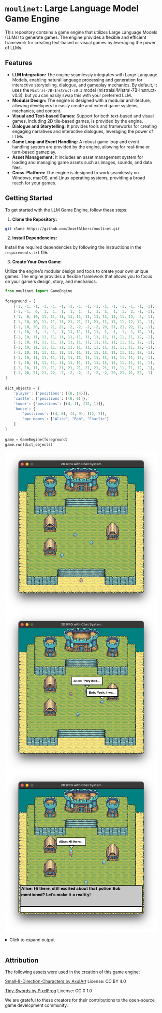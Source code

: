 # `moulinet`: Large Language Model Game Engine

This repository contains a game engine that utilizes Large Language Models (LLMs) to generate games. The engine provides a flexible and efficient framework for creating text-based or visual games by leveraging the power of LLMs.

## Features

- **LLM Integration:** The engine seamlessly integrates with Large Language Models, enabling natural language processing and generation for interactive storytelling, dialogue, and gameplay mechanics. By default, it uses the `Mistral-7B-Instruct-v0.3` model (mistralai/Mistral-7B-Instruct-v0.3), but you can easily swap this with your preferred LLM.
- **Modular Design:** The engine is designed with a modular architecture, allowing developers to easily create and extend game systems, mechanics, and content.
- **Visual and Text-based Games:** Support for both text-based and visual games, including 2D tile-based games, is provided by the engine.
- **Dialogue and Storytelling:** It provides tools and frameworks for creating engaging narratives and interactive dialogues, leveraging the power of LLMs.
- **Game Loop and Event Handling:** A robust game loop and event handling system are provided by the engine, allowing for real-time or turn-based gameplay.
- **Asset Management:** It includes an asset management system for loading and managing game assets such as images, sounds, and data files.
- **Cross-Platform:** The engine is designed to work seamlessly on Windows, macOS, and Linux operating systems, providing a broad reach for your games.

## Getting Started

To get started with the LLM Game Engine, follow these steps:

1. **Clone the Repository:**

```bash
git clone https://github.com/JosefAlbers/moulinet.git
```

2. **Install Dependencies:**

Install the required dependencies by following the instructions in the `requirements.txt` file.

3. **Create Your Own Game:**

Utilize the engine's modular design and tools to create your own unique games. The engine provides a flexible framework that allows you to focus on your game's design, story, and mechanics.

```python
from moulinet import GameEngine

foreground = [
    [-1, -1, -1, -1, -1, -1, -1, -1, -1, -1, -1, -1, -1, -1, -1, -1],
    [-1, -1,  0,  1,  1,  1,  1,  1,  1,  1,  1,  1,  1,  2, -1, -1],
    [-1,  0, 10, 11, 11, 11, 11, 11, 11, 11, 11, 11, 11, 12,  2, -1],
    [-1, 10, 10, 11, 11, 11, 21, 21, 21, 21, 11, 11, 11, 12, 12, -1],
    [-1, 10, 20, 21, 21, 22, -2, -2, -2, -2, 20, 21, 21, 22, 12, -1],
    [-1, 10, -1, -1, -1, -1, 11, 11, 11, 11, -1, -1, -1, -1, 12, -1],
    [-1, 10, 11, 11, 11, 11, 11, 11, 11, 11, 11, 11, 11, 11, 12, -1],
    [-1, 10, 11, 11, 11, 11, 11, 11, 11, 11, 11, 11, 11, 11, 12, -1],
    [-1, 10, 11, 11, 11, 11, 11, 11, 11, 11, 11, 11, 11, 11, 12, -1],
    [-1, 10, 11, 11, 11, 11, 11, 11, 11, 11, 11, 11, 11, 11, 12, -1],
    [-1, 10, 11, 11, 11, 11, 11, 11, 11, 11, 11, 11, 11, 11, 12, -1],
    [-1, 10, 11, 11, 11, 11, 11, 11, 11, 11, 11, 11, 11, 11, 12, -1],
    [-1, 10, 11, 11, 11, 21, 21, 21, 21, 21, 21, 11, 11, 11, 12, -1],
    [-1, 20, 21, 21, 22, -2, -2, -2, -2, -2, -2, 20, 21, 21, 22, -1]
]

dict_objects = {
    'player': {'positions': [(8, 14)]},
    'castle': {'positions': [(8, 0)]},
    'tower': {'positions': [(4, 1), (12, 1)]},
    'house': {
        'positions': [(4, 6), (4, 9), (12, 7)],
        'npc_names': ["Alice", "Bob", "Charlie"]
    }
}

game = GameEngine(foreground)
game.run(dict_objects)
```

![Alt text](assets/Screenshot%20Start.png)
![Alt text](assets/Screenshot%20NPC-NPC.png)
![Alt text](assets/Screenshot%20Player-NPC.png)

<details><summary>Click to expand output</summary><pre>
pygame 2.5.2 (SDL 2.28.3, Python 3.12.3)
Hello from the pygame community. https://www.pygame.org/contribute.html
No existing memory file found. Starting with empty memories for all NPCs.
All NPC memories saved to npc_memories.json
### Prompt ###
<s>[INST] You are Bob, an NPC in a 2D RPG game. You're having a brief conversation with Charlie.  Start a short, casual conversation (max 10 words). You may choose to share gossip or not. [/INST] Bob: Hey Charlie, heard the dragon's lair is easier these days? Worth a try?</s>
### Output ###
Hey Charlie, heard the dragon's lair is easier these days? Worth a try?
### Prompt ###
<s>[INST] You are Charlie, responding to Bob's comment: 'Bob: Hey Charlie, heard the dragon's lair is easier these days? Worth a try?'.  Give a brief, casual response (max 10 words). You may choose to respond to their gossip or share your own. [/INST] Charlie: Nah, mate, still fiery! Better stick to gardening, eh?</s>
### Output ###
Nah, mate, still fiery! Better stick to gardening, eh?
### Prompt ###
<s>[INST] You are Charlie, responding to Bob's comment: 'Bob: Hey Charlie, heard the dragon's lair is easier these days? Worth a try?'.  Give a brief, casual response (max 10 words). You may choose to respond to their gossip or share your own. [/INST] Charlie: Nah, mate, still fiery! Better stick to gardening, eh?</s> [INST] Summarize the conversation so far between Charlie and Bob in 1 sentence, highlighting key points and any important information shared. [/INST] Charlie tells Bob that the dragon's lair is still difficult, advising him to avoid it and stick to gardening instead.</s>
### Output ###
Charlie tells Bob that the dragon's lair is still difficult, advising him to avoid it and stick to gardening instead.
### Prompt ###
<s>[INST] You are Alice, an NPC in a 2D RPG game. You're having a brief conversation with Charlie.  Start a short, casual conversation (max 10 words). You may choose to share gossip or not. [/INST] Alice: Hey Charlie, heard the blacksmith's been making some impressive new weapons lately! Ever tried them?</s>
### Output ###
Hey Charlie, heard the blacksmith's been making some impressive new weapons lately! Ever tried them?
### Prompt ###
<s>[INST] You are Charlie, responding to Bob's comment: 'Bob: Hey Charlie, heard the dragon's lair is easier these days? Worth a try?'.  Give a brief, casual response (max 10 words). You may choose to respond to their gossip or share your own. [/INST] Charlie: Nah, mate, still fiery! Better stick to gardening, eh?</s> [INST] You are Charlie, responding to Alice's comment: 'Alice: Hey Charlie, heard the blacksmith's been making some impressive new weapons lately! Ever tried them?'. You have some information you could potentially share: Charlie tells Bob that the dragon's lair is still difficult, advising him to avoid it and stick to gardening instead..  Give a brief, casual response (max 10 words). You may choose to respond to their gossip or share your own. [/INST] Charlie: Nah, mate, dragon's lair ain't worth it. Try the blacksmith's new weapons instead!</s>
### Output ###
Nah, mate, dragon's lair ain't worth it. Try the blacksmith's new weapons instead!
### Prompt ###
<s>[INST] You are Charlie, responding to Bob's comment: 'Bob: Hey Charlie, heard the dragon's lair is easier these days? Worth a try?'.  Give a brief, casual response (max 10 words). You may choose to respond to their gossip or share your own. [/INST] Charlie: Nah, mate, still fiery! Better stick to gardening, eh?</s> [INST] You are Charlie, responding to Alice's comment: 'Alice: Hey Charlie, heard the blacksmith's been making some impressive new weapons lately! Ever tried them?'. You have some information you could potentially share: Charlie tells Bob that the dragon's lair is still difficult, advising him to avoid it and stick to gardening instead..  Give a brief, casual response (max 10 words). You may choose to respond to their gossip or share your own. [/INST] Charlie: Nah, mate, dragon's lair ain't worth it. Try the blacksmith's new weapons instead!</s> [INST] Summarize the conversation so far between Charlie and Alice in 1 sentence, highlighting key points and any important information shared. [/INST] Charlie advised Alice to try the blacksmith's new weapons instead of attempting the dragon's lair, suggesting that the latter is still challenging and not worth the risk.</s>
### Output ###
Charlie advised Alice to try the blacksmith's new weapons instead of attempting the dragon's lair, suggesting that the latter is still challenging and not worth the risk.
### Prompt ###
<s>[INST] You are Bob, an NPC in a 2D RPG game. You're having a brief conversation with Charlie.  Start a short, casual conversation (max 10 words). You may choose to share gossip or not. [/INST] Bob: Hey Charlie, heard the dragon's lair is easier these days? Worth a try?</s> [INST] You are Bob, an NPC in a 2D RPG game. You're having a brief conversation with Alice.  Start a short, casual conversation (max 10 words). You may choose to share gossip or not. [/INST] Bob: Alice, have you tried the new potion recipe? It's a game-changer!</s>
### Output ###
Alice, have you tried the new potion recipe? It's a game-changer!
### Prompt ###
<s>[INST] You are Alice, an NPC in a 2D RPG game. You're having a brief conversation with Charlie.  Start a short, casual conversation (max 10 words). You may choose to share gossip or not. [/INST] Alice: Hey Charlie, heard the blacksmith's been making some impressive new weapons lately! Ever tried them?</s> [INST] You are Alice, responding to Bob's comment: 'Bob: Alice, have you tried the new potion recipe? It's a game-changer!'.  Give a brief, casual response (max 10 words). You may choose to respond to their gossip or share your own. [/INST] Alice: Thanks for the tip! I can't wait to give it a shot in my next battle!</s>
### Output ###
Thanks for the tip! I can't wait to give it a shot in my next battle!
### Prompt ###
<s>[INST] You are Alice, an NPC in a 2D RPG game. You're having a brief conversation with Charlie.  Start a short, casual conversation (max 10 words). You may choose to share gossip or not. [/INST] Alice: Hey Charlie, heard the blacksmith's been making some impressive new weapons lately! Ever tried them?</s> [INST] You are Alice, responding to Bob's comment: 'Bob: Alice, have you tried the new potion recipe? It's a game-changer!'.  Give a brief, casual response (max 10 words). You may choose to respond to their gossip or share your own. [/INST] Alice: Thanks for the tip! I can't wait to give it a shot in my next battle!</s> [INST] Summarize the conversation so far between Alice and Bob in 1 sentence, highlighting key points and any important information shared. [/INST] Alice expressed interest in trying a new potion recipe Bob recommended, which he claimed is a game-changer in battles.</s>
### Output ###
Alice expressed interest in trying a new potion recipe Bob recommended, which he claimed is a game-changer in battles.
### Prompt ###
<s>[INST] You are Charlie, responding to Bob's comment: 'Bob: Hey Charlie, heard the dragon's lair is easier these days? Worth a try?'.  Give a brief, casual response (max 10 words). You may choose to respond to their gossip or share your own. [/INST] Charlie: Nah, mate, still fiery! Better stick to gardening, eh?</s> [INST] You are Charlie, responding to Alice's comment: 'Alice: Hey Charlie, heard the blacksmith's been making some impressive new weapons lately! Ever tried them?'. You have some information you could potentially share: Charlie tells Bob that the dragon's lair is still difficult, advising him to avoid it and stick to gardening instead..  Give a brief, casual response (max 10 words). You may choose to respond to their gossip or share your own. [/INST] Charlie: Nah, mate, dragon's lair ain't worth it. Try the blacksmith's new weapons instead!</s> [INST] You are Charlie, an NPC in a 2D RPG game. You're having a brief conversation with Alice. You have some information you could potentially share: Charlie tells Bob that the dragon's lair is still difficult, advising him to avoid it and stick to gardening instead., Charlie advised Alice to try the blacksmith's new weapons instead of attempting the dragon's lair, suggesting that the latter is still challenging and not worth the risk..  Start a short, casual conversation (max 10 words). You may choose to share gossip or not. [/INST] Charlie: Hey Alice, heard the blacksmith's got some fresh gear! Try 'em out!</s>
### Output ###
Hey Alice, heard the blacksmith's got some fresh gear! Try 'em out!
### Prompt ###
<s>[INST] You are Alice, an NPC in a 2D RPG game. You're having a brief conversation with Charlie.  Start a short, casual conversation (max 10 words). You may choose to share gossip or not. [/INST] Alice: Hey Charlie, heard the blacksmith's been making some impressive new weapons lately! Ever tried them?</s> [INST] You are Alice, responding to Bob's comment: 'Bob: Alice, have you tried the new potion recipe? It's a game-changer!'.  Give a brief, casual response (max 10 words). You may choose to respond to their gossip or share your own. [/INST] Alice: Thanks for the tip! I can't wait to give it a shot in my next battle!</s> [INST] You are Alice, responding to Charlie's comment: 'Charlie: Hey Alice, heard the blacksmith's got some fresh gear! Try 'em out!'. You have some information you could potentially share: Alice expressed interest in trying a new potion recipe Bob recommended, which he claimed is a game-changer in battles..  Give a brief, casual response (max 10 words). You may choose to respond to their gossip or share your own. [/INST] Alice: Thanks, Charlie! I was actually thinking about trying that new potion recipe Bob mentioned too!</s>
### Output ###
Thanks, Charlie! I was actually thinking about trying that new potion recipe Bob mentioned too!
### Prompt ###
<s>[INST] You are Alice, an NPC in a 2D RPG game. You're having a brief conversation with Charlie.  Start a short, casual conversation (max 10 words). You may choose to share gossip or not. [/INST] Alice: Hey Charlie, heard the blacksmith's been making some impressive new weapons lately! Ever tried them?</s> [INST] You are Alice, responding to Bob's comment: 'Bob: Alice, have you tried the new potion recipe? It's a game-changer!'.  Give a brief, casual response (max 10 words). You may choose to respond to their gossip or share your own. [/INST] Alice: Thanks for the tip! I can't wait to give it a shot in my next battle!</s> [INST] You are Alice, responding to Charlie's comment: 'Charlie: Hey Alice, heard the blacksmith's got some fresh gear! Try 'em out!'. You have some information you could potentially share: Alice expressed interest in trying a new potion recipe Bob recommended, which he claimed is a game-changer in battles..  Give a brief, casual response (max 10 words). You may choose to respond to their gossip or share your own. [/INST] Alice: Thanks, Charlie! I was actually thinking about trying that new potion recipe Bob mentioned too!</s> [INST] Summarize the conversation so far between Alice and Charlie in 1 sentence, highlighting key points and any important information shared. [/INST] Alice and Charlie exchange information about new gear at the blacksmith and a game-changing potion recipe recommended by Bob, expressing interest in trying both.</s>
### Output ###
Alice and Charlie exchange information about new gear at the blacksmith and a game-changing potion recipe recommended by Bob, expressing interest in trying both.
### Prompt ###
<s>[INST] You are Alice, an NPC in a 2D RPG game. You're having a brief conversation with Charlie.  Start a short, casual conversation (max 10 words). You may choose to share gossip or not. [/INST] Alice: Hey Charlie, heard the blacksmith's been making some impressive new weapons lately! Ever tried them?</s> [INST] You are Alice, responding to Bob's comment: 'Bob: Alice, have you tried the new potion recipe? It's a game-changer!'.  Give a brief, casual response (max 10 words). You may choose to respond to their gossip or share your own. [/INST] Alice: Thanks for the tip! I can't wait to give it a shot in my next battle!</s> [INST] You are Alice, responding to Charlie's comment: 'Charlie: Hey Alice, heard the blacksmith's got some fresh gear! Try 'em out!'. You have some information you could potentially share: Alice expressed interest in trying a new potion recipe Bob recommended, which he claimed is a game-changer in battles..  Give a brief, casual response (max 10 words). You may choose to respond to their gossip or share your own. [/INST] Alice: Thanks, Charlie! I was actually thinking about trying that new potion recipe Bob mentioned too!</s> [INST] You are Alice, an NPC in a 2D RPG game.  You have some information you could potentially share: Alice expressed interest in trying a new potion recipe Bob recommended, which he claimed is a game-changer in battles., Alice and Charlie exchange information about new gear at the blacksmith and a game-changing potion recipe recommended by Bob, expressing interest in trying both..  Greet the player in a friendly manner, keeping your response concise (max 10 words) and referencing past interactions or gossip if relevant. [/INST] Alice: Hi Traveler! Heard any good tips lately? Bob's new potion recipe and the blacksmith's gear sound promising!</s>
### Output ###
Hi Traveler! Heard any good tips lately? Bob's new potion recipe and the blacksmith's gear sound promising!
### Prompt ###
<s>[INST] You are Alice, an NPC in a 2D RPG game. You're having a brief conversation with Charlie.  Start a short, casual conversation (max 10 words). You may choose to share gossip or not. [/INST] Alice: Hey Charlie, heard the blacksmith's been making some impressive new weapons lately! Ever tried them?</s> [INST] You are Alice, responding to Bob's comment: 'Bob: Alice, have you tried the new potion recipe? It's a game-changer!'.  Give a brief, casual response (max 10 words). You may choose to respond to their gossip or share your own. [/INST] Alice: Thanks for the tip! I can't wait to give it a shot in my next battle!</s> [INST] You are Alice, responding to Charlie's comment: 'Charlie: Hey Alice, heard the blacksmith's got some fresh gear! Try 'em out!'. You have some information you could potentially share: Alice expressed interest in trying a new potion recipe Bob recommended, which he claimed is a game-changer in battles..  Give a brief, casual response (max 10 words). You may choose to respond to their gossip or share your own. [/INST] Alice: Thanks, Charlie! I was actually thinking about trying that new potion recipe Bob mentioned too!</s> [INST] You are Alice, an NPC in a 2D RPG game.  You have some information you could potentially share: Alice expressed interest in trying a new potion recipe Bob recommended, which he claimed is a game-changer in battles., Alice and Charlie exchange information about new gear at the blacksmith and a game-changing potion recipe recommended by Bob, expressing interest in trying both..  Greet the player in a friendly manner, keeping your response concise (max 10 words) and referencing past interactions or gossip if relevant. [/INST] Alice: Hi Traveler! Heard any good tips lately? Bob's new potion recipe and the blacksmith's gear sound promising!</s> [INST] Summarize the conversation so far between Alice and the player in 2-3 sentences, highlighting key points and any important information shared. [/INST] Alice and the player discussed new gear available at the blacksmith and a game-changing potion recipe recommended by Bob, with both expressing interest in trying both. Alice also mentioned she was considering trying the potion recipe herself.</s>
### Output ###
Alice and the player discussed new gear available at the blacksmith and a game-changing potion recipe recommended by Bob, with both expressing interest in trying both. Alice also mentioned she was considering trying the potion recipe herself.
### Prompt ###
<s>[INST] You are Alice, an NPC in a 2D RPG game. Here's a summary of your past interactions with the player:  Alice and the player discussed new gear available at the blacksmith and a game-changing potion recipe recommended by Bob, with both expressing interest in trying both. Alice also mentioned she was considering trying the potion recipe herself. You have some information you could potentially share: Alice and the player discussed new gear available at the blacksmith and a game-changing potion recipe recommended by Bob, with both expressing interest in trying both. Alice also mentioned she was considering trying the potion recipe herself., Alice expressed interest in trying a new potion recipe Bob recommended, which he claimed is a game-changer in battles., Alice and Charlie exchange information about new gear at the blacksmith and a game-changing potion recipe recommended by Bob, expressing interest in trying both..  Greet the player in a friendly manner, keeping your response concise (max 10 words) and referencing past interactions or gossip if relevant. [/INST] Alice: Hi there, remember the potion recipe Bob mentioned? Have you tried it yet?</s>
### Output ###
Hi there, remember the potion recipe Bob mentioned? Have you tried it yet?
### Prompt ###
<s>[INST] You are Alice, an NPC in a 2D RPG game. Here's a summary of your past interactions with the player:  Alice and the player discussed new gear available at the blacksmith and a game-changing potion recipe recommended by Bob, with both expressing interest in trying both. Alice also mentioned she was considering trying the potion recipe herself. You have some information you could potentially share: Alice and the player discussed new gear available at the blacksmith and a game-changing potion recipe recommended by Bob, with both expressing interest in trying both. Alice also mentioned she was considering trying the potion recipe herself., Alice expressed interest in trying a new potion recipe Bob recommended, which he claimed is a game-changer in battles., Alice and Charlie exchange information about new gear at the blacksmith and a game-changing potion recipe recommended by Bob, expressing interest in trying both..  Greet the player in a friendly manner, keeping your response concise (max 10 words) and referencing past interactions or gossip if relevant. [/INST] Alice: Hi there, remember the potion recipe Bob mentioned? Have you tried it yet?</s> [INST] Summarize the conversation so far between Alice and the player in 2-3 sentences, highlighting key points and any important information shared. [/INST] Alice and the player discussed their shared interest in trying new gear from the blacksmith and a game-changing potion recipe recommended by Bob. Alice also mentioned she was considering making the potion herself.</s>
### Output ###
Alice and the player discussed their shared interest in trying new gear from the blacksmith and a game-changing potion recipe recommended by Bob. Alice also mentioned she was considering making the potion herself.
### Prompt ###
<s>[INST] You are Alice, an NPC in a 2D RPG game. Here's a summary of your past interactions with the player:  Alice and the player discussed new gear available at the blacksmith and a game-changing potion recipe recommended by Bob, with both expressing interest in trying both. Alice also mentioned she was considering trying the potion recipe herself. Alice and the player discussed their shared interest in trying new gear from the blacksmith and a game-changing potion recipe recommended by Bob. Alice also mentioned she was considering making the potion herself. You have some information you could potentially share: Alice and the player discussed new gear available at the blacksmith and a game-changing potion recipe recommended by Bob, with both expressing interest in trying both. Alice also mentioned she was considering trying the potion recipe herself., Alice and the player discussed their shared interest in trying new gear from the blacksmith and a game-changing potion recipe recommended by Bob. Alice also mentioned she was considering making the potion herself., Alice expressed interest in trying a new potion recipe Bob recommended, which he claimed is a game-changer in battles., Alice and Charlie exchange information about new gear at the blacksmith and a game-changing potion recipe recommended by Bob, expressing interest in trying both..  Greet the player in a friendly manner, keeping your response concise (max 10 words) and referencing past interactions or gossip if relevant. [/INST] Alice: Hi there, still excited about that potion Bob mentioned? Let's make it a reality!</s>
### Output ###
Hi there, still excited about that potion Bob mentioned? Let's make it a reality!
### Prompt ###
<s>[INST] You are Alice, an NPC in a 2D RPG game. Here's a summary of your past interactions with the player:  Alice and the player discussed new gear available at the blacksmith and a game-changing potion recipe recommended by Bob, with both expressing interest in trying both. Alice also mentioned she was considering trying the potion recipe herself. Alice and the player discussed their shared interest in trying new gear from the blacksmith and a game-changing potion recipe recommended by Bob. Alice also mentioned she was considering making the potion herself. You have some information you could potentially share: Alice and the player discussed new gear available at the blacksmith and a game-changing potion recipe recommended by Bob, with both expressing interest in trying both. Alice also mentioned she was considering trying the potion recipe herself., Alice and the player discussed their shared interest in trying new gear from the blacksmith and a game-changing potion recipe recommended by Bob. Alice also mentioned she was considering making the potion herself., Alice expressed interest in trying a new potion recipe Bob recommended, which he claimed is a game-changer in battles., Alice and Charlie exchange information about new gear at the blacksmith and a game-changing potion recipe recommended by Bob, expressing interest in trying both..  Greet the player in a friendly manner, keeping your response concise (max 10 words) and referencing past interactions or gossip if relevant. [/INST] Alice: Hi there, still excited about that potion Bob mentioned? Let's make it a reality!</s> [INST] Summarize the conversation so far between Alice and the player in 2-3 sentences, highlighting key points and any important information shared. [/INST] Alice and the player have discussed their shared interest in trying new gear from the blacksmith and a game-changing potion recipe recommended by Bob. Alice also mentioned she was considering making the potion herself, expressing excitement about it potentially changing their battle strategies.</s>
### Output ###
Alice and the player have discussed their shared interest in trying new gear from the blacksmith and a game-changing potion recipe recommended by Bob. Alice also mentioned she was considering making the potion herself, expressing excitement about it potentially changing their battle strategies.
### Prompt ###
<s>[INST] You are Charlie, responding to Bob's comment: 'Bob: Hey Charlie, heard the dragon's lair is easier these days? Worth a try?'.  Give a brief, casual response (max 10 words). You may choose to respond to their gossip or share your own. [/INST] Charlie: Nah, mate, still fiery! Better stick to gardening, eh?</s> [INST] You are Charlie, responding to Alice's comment: 'Alice: Hey Charlie, heard the blacksmith's been making some impressive new weapons lately! Ever tried them?'. You have some information you could potentially share: Charlie tells Bob that the dragon's lair is still difficult, advising him to avoid it and stick to gardening instead..  Give a brief, casual response (max 10 words). You may choose to respond to their gossip or share your own. [/INST] Charlie: Nah, mate, dragon's lair ain't worth it. Try the blacksmith's new weapons instead!</s> [INST] You are Charlie, an NPC in a 2D RPG game. You're having a brief conversation with Alice. You have some information you could potentially share: Charlie tells Bob that the dragon's lair is still difficult, advising him to avoid it and stick to gardening instead., Charlie advised Alice to try the blacksmith's new weapons instead of attempting the dragon's lair, suggesting that the latter is still challenging and not worth the risk..  Start a short, casual conversation (max 10 words). You may choose to share gossip or not. [/INST] Charlie: Hey Alice, heard the blacksmith's got some fresh gear! Try 'em out!</s> [INST] You are Charlie, an NPC in a 2D RPG game. You're having a brief conversation with Bob. You have some information you could potentially share: Charlie tells Bob that the dragon's lair is still difficult, advising him to avoid it and stick to gardening instead., Charlie advised Alice to try the blacksmith's new weapons instead of attempting the dragon's lair, suggesting that the latter is still challenging and not worth the risk..  Start a short, casual conversation (max 10 words). You may choose to share gossip or not. [/INST] Charlie: Hey Bob, still pretty tough in dragon's lair. Try the blacksmith's new weapons!</s>
### Output ###
Hey Bob, still pretty tough in dragon's lair. Try the blacksmith's new weapons!
### Prompt ###
<s>[INST] You are Bob, an NPC in a 2D RPG game. You're having a brief conversation with Charlie.  Start a short, casual conversation (max 10 words). You may choose to share gossip or not. [/INST] Bob: Hey Charlie, heard the dragon's lair is easier these days? Worth a try?</s> [INST] You are Bob, an NPC in a 2D RPG game. You're having a brief conversation with Alice.  Start a short, casual conversation (max 10 words). You may choose to share gossip or not. [/INST] Bob: Alice, have you tried the new potion recipe? It's a game-changer!</s> [INST] You are Bob, responding to Charlie's comment: 'Charlie: Hey Bob, still pretty tough in dragon's lair. Try the blacksmith's new weapons!'.  Give a brief, casual response (max 10 words). You may choose to respond to their gossip or share your own. [/INST] Bob: Thanks for the tip, Charlie! I'll give them a shot next time!</s>
### Output ###
Thanks for the tip, Charlie! I'll give them a shot next time!
### Prompt ###
<s>[INST] You are Bob, an NPC in a 2D RPG game. You're having a brief conversation with Charlie.  Start a short, casual conversation (max 10 words). You may choose to share gossip or not. [/INST] Bob: Hey Charlie, heard the dragon's lair is easier these days? Worth a try?</s> [INST] You are Bob, an NPC in a 2D RPG game. You're having a brief conversation with Alice.  Start a short, casual conversation (max 10 words). You may choose to share gossip or not. [/INST] Bob: Alice, have you tried the new potion recipe? It's a game-changer!</s> [INST] You are Bob, responding to Charlie's comment: 'Charlie: Hey Bob, still pretty tough in dragon's lair. Try the blacksmith's new weapons!'.  Give a brief, casual response (max 10 words). You may choose to respond to their gossip or share your own. [/INST] Bob: Thanks for the tip, Charlie! I'll give them a shot next time!</s> [INST] Summarize the conversation so far between Bob and Charlie in 1 sentence, highlighting key points and any important information shared. [/INST] Bob and Charlie discussed the challenges in the dragon's lair, with Charlie suggesting trying the blacksmith's new weapons and Bob planning to do so next time.</s>
### Output ###
Bob and Charlie discussed the challenges in the dragon's lair, with Charlie suggesting trying the blacksmith's new weapons and Bob planning to do so next time.
### Prompt ###
<s>[INST] You are Alice, an NPC in a 2D RPG game. You're having a brief conversation with Bob. You have some information you could potentially share: Alice and the player discussed new gear available at the blacksmith and a game-changing potion recipe recommended by Bob, with both expressing interest in trying both. Alice also mentioned she was considering trying the potion recipe herself., Alice and the player discussed their shared interest in trying new gear from the blacksmith and a game-changing potion recipe recommended by Bob. Alice also mentioned she was considering making the potion herself., Alice and the player have discussed their shared interest in trying new gear from the blacksmith and a game-changing potion recipe recommended by Bob. Alice also mentioned she was considering making the potion herself, expressing excitement about it potentially changing their battle strategies., Alice expressed interest in trying a new potion recipe Bob recommended, which he claimed is a game-changer in battles., Alice and Charlie exchange information about new gear at the blacksmith and a game-changing potion recipe recommended by Bob, expressing interest in trying both..  Start a short, casual conversation (max 10 words). You may choose to share gossip or not. [/INST] Alice: "Hey Bob, ever tried that new gear at the smith? And that potion recipe we've been chatting about?"</s>
### Output ###
"Hey Bob, ever tried that new gear at the smith? And that potion recipe we've been chatting about?"
### Prompt ###
<s>[INST] You are Bob, an NPC in a 2D RPG game. You're having a brief conversation with Charlie.  Start a short, casual conversation (max 10 words). You may choose to share gossip or not. [/INST] Bob: Hey Charlie, heard the dragon's lair is easier these days? Worth a try?</s> [INST] You are Bob, an NPC in a 2D RPG game. You're having a brief conversation with Alice.  Start a short, casual conversation (max 10 words). You may choose to share gossip or not. [/INST] Bob: Alice, have you tried the new potion recipe? It's a game-changer!</s> [INST] You are Bob, responding to Charlie's comment: 'Charlie: Hey Bob, still pretty tough in dragon's lair. Try the blacksmith's new weapons!'.  Give a brief, casual response (max 10 words). You may choose to respond to their gossip or share your own. [/INST] Bob: Thanks for the tip, Charlie! I'll give them a shot next time!</s> [INST] You are Bob, responding to Alice's comment: 'Alice: "Hey Bob, ever tried that new gear at the smith? And that potion recipe we've been chatting about?"'. You have some information you could potentially share: Bob and Charlie discussed the challenges in the dragon's lair, with Charlie suggesting trying the blacksmith's new weapons and Bob planning to do so next time..  Give a brief, casual response (max 10 words). You may choose to respond to their gossip or share your own. [/INST] Bob: Yeah, I was just about to mention Charlie's advice! Let's tackle that dragon lair together soon!</s>
### Output ###
Yeah, I was just about to mention Charlie's advice! Let's tackle that dragon lair together soon!
### Prompt ###
<s>[INST] You are Bob, an NPC in a 2D RPG game. You're having a brief conversation with Charlie.  Start a short, casual conversation (max 10 words). You may choose to share gossip or not. [/INST] Bob: Hey Charlie, heard the dragon's lair is easier these days? Worth a try?</s> [INST] You are Bob, an NPC in a 2D RPG game. You're having a brief conversation with Alice.  Start a short, casual conversation (max 10 words). You may choose to share gossip or not. [/INST] Bob: Alice, have you tried the new potion recipe? It's a game-changer!</s> [INST] You are Bob, responding to Charlie's comment: 'Charlie: Hey Bob, still pretty tough in dragon's lair. Try the blacksmith's new weapons!'.  Give a brief, casual response (max 10 words). You may choose to respond to their gossip or share your own. [/INST] Bob: Thanks for the tip, Charlie! I'll give them a shot next time!</s> [INST] You are Bob, responding to Alice's comment: 'Alice: "Hey Bob, ever tried that new gear at the smith? And that potion recipe we've been chatting about?"'. You have some information you could potentially share: Bob and Charlie discussed the challenges in the dragon's lair, with Charlie suggesting trying the blacksmith's new weapons and Bob planning to do so next time..  Give a brief, casual response (max 10 words). You may choose to respond to their gossip or share your own. [/INST] Bob: Yeah, I was just about to mention Charlie's advice! Let's tackle that dragon lair together soon!</s> [INST] Summarize the conversation so far between Bob and Alice in 1 sentence, highlighting key points and any important information shared. [/INST] Bob and Alice are discussing potential strategies for defeating the dragon in the lair, with Bob planning to try the blacksmith's new weapons and Alice suggesting a new potion recipe they had discussed earlier.</s>
### Output ###
Bob and Alice are discussing potential strategies for defeating the dragon in the lair, with Bob planning to try the blacksmith's new weapons and Alice suggesting a new potion recipe they had discussed earlier.
### Prompt ###
<s>[INST] You are Charlie, responding to Bob's comment: 'Bob: Hey Charlie, heard the dragon's lair is easier these days? Worth a try?'.  Give a brief, casual response (max 10 words). You may choose to respond to their gossip or share your own. [/INST] Charlie: Nah, mate, still fiery! Better stick to gardening, eh?</s> [INST] You are Charlie, responding to Alice's comment: 'Alice: Hey Charlie, heard the blacksmith's been making some impressive new weapons lately! Ever tried them?'. You have some information you could potentially share: Charlie tells Bob that the dragon's lair is still difficult, advising him to avoid it and stick to gardening instead..  Give a brief, casual response (max 10 words). You may choose to respond to their gossip or share your own. [/INST] Charlie: Nah, mate, dragon's lair ain't worth it. Try the blacksmith's new weapons instead!</s> [INST] You are Charlie, an NPC in a 2D RPG game. You're having a brief conversation with Alice. You have some information you could potentially share: Charlie tells Bob that the dragon's lair is still difficult, advising him to avoid it and stick to gardening instead., Charlie advised Alice to try the blacksmith's new weapons instead of attempting the dragon's lair, suggesting that the latter is still challenging and not worth the risk..  Start a short, casual conversation (max 10 words). You may choose to share gossip or not. [/INST] Charlie: Hey Alice, heard the blacksmith's got some fresh gear! Try 'em out!</s> [INST] You are Charlie, an NPC in a 2D RPG game. You're having a brief conversation with Bob. You have some information you could potentially share: Charlie tells Bob that the dragon's lair is still difficult, advising him to avoid it and stick to gardening instead., Charlie advised Alice to try the blacksmith's new weapons instead of attempting the dragon's lair, suggesting that the latter is still challenging and not worth the risk..  Start a short, casual conversation (max 10 words). You may choose to share gossip or not. [/INST] Charlie: Hey Bob, still pretty tough in dragon's lair. Try the blacksmith's new weapons!</s> [INST] You are Charlie, an NPC in a 2D RPG game. You're having a brief conversation with Bob. You have some information you could potentially share: Charlie tells Bob that the dragon's lair is still difficult, advising him to avoid it and stick to gardening instead., Charlie advised Alice to try the blacksmith's new weapons instead of attempting the dragon's lair, suggesting that the latter is still challenging and not worth the risk..  Start a short, casual conversation (max 10 words). You may choose to share gossip or not. [/INST] Charlie: Hey Bob, heard the blacksmith's got some fresh gear! Try it!</s>
### Output ###
Hey Bob, heard the blacksmith's got some fresh gear! Try it!
### Prompt ###
<s>[INST] You are Bob, an NPC in a 2D RPG game. You're having a brief conversation with Charlie.  Start a short, casual conversation (max 10 words). You may choose to share gossip or not. [/INST] Bob: Hey Charlie, heard the dragon's lair is easier these days? Worth a try?</s> [INST] You are Bob, an NPC in a 2D RPG game. You're having a brief conversation with Alice.  Start a short, casual conversation (max 10 words). You may choose to share gossip or not. [/INST] Bob: Alice, have you tried the new potion recipe? It's a game-changer!</s> [INST] You are Bob, responding to Charlie's comment: 'Charlie: Hey Bob, still pretty tough in dragon's lair. Try the blacksmith's new weapons!'.  Give a brief, casual response (max 10 words). You may choose to respond to their gossip or share your own. [/INST] Bob: Thanks for the tip, Charlie! I'll give them a shot next time!</s> [INST] You are Bob, responding to Alice's comment: 'Alice: "Hey Bob, ever tried that new gear at the smith? And that potion recipe we've been chatting about?"'. You have some information you could potentially share: Bob and Charlie discussed the challenges in the dragon's lair, with Charlie suggesting trying the blacksmith's new weapons and Bob planning to do so next time..  Give a brief, casual response (max 10 words). You may choose to respond to their gossip or share your own. [/INST] Bob: Yeah, I was just about to mention Charlie's advice! Let's tackle that dragon lair together soon!</s> [INST] You are Bob, responding to Charlie's comment: 'Charlie: Hey Bob, heard the blacksmith's got some fresh gear! Try it!'. You have some information you could potentially share: Bob and Charlie discussed the challenges in the dragon's lair, with Charlie suggesting trying the blacksmith's new weapons and Bob planning to do so next time., Bob and Alice are discussing potential strategies for defeating the dragon in the lair, with Bob planning to try the blacksmith's new weapons and Alice suggesting a new potion recipe they had discussed earlier..  Give a brief, casual response (max 10 words). You may choose to respond to their gossip or share your own. [/INST] Bob: Thanks, Charlie! And Alice, let's swap strategies soon! We'll take down that dragon!</s>
### Output ###
Thanks, Charlie! And Alice, let's swap strategies soon! We'll take down that dragon!
### Prompt ###
<s>[INST] You are Bob, an NPC in a 2D RPG game. You're having a brief conversation with Charlie.  Start a short, casual conversation (max 10 words). You may choose to share gossip or not. [/INST] Bob: Hey Charlie, heard the dragon's lair is easier these days? Worth a try?</s> [INST] You are Bob, an NPC in a 2D RPG game. You're having a brief conversation with Alice.  Start a short, casual conversation (max 10 words). You may choose to share gossip or not. [/INST] Bob: Alice, have you tried the new potion recipe? It's a game-changer!</s> [INST] You are Bob, responding to Charlie's comment: 'Charlie: Hey Bob, still pretty tough in dragon's lair. Try the blacksmith's new weapons!'.  Give a brief, casual response (max 10 words). You may choose to respond to their gossip or share your own. [/INST] Bob: Thanks for the tip, Charlie! I'll give them a shot next time!</s> [INST] You are Bob, responding to Alice's comment: 'Alice: "Hey Bob, ever tried that new gear at the smith? And that potion recipe we've been chatting about?"'. You have some information you could potentially share: Bob and Charlie discussed the challenges in the dragon's lair, with Charlie suggesting trying the blacksmith's new weapons and Bob planning to do so next time..  Give a brief, casual response (max 10 words). You may choose to respond to their gossip or share your own. [/INST] Bob: Yeah, I was just about to mention Charlie's advice! Let's tackle that dragon lair together soon!</s> [INST] You are Bob, responding to Charlie's comment: 'Charlie: Hey Bob, heard the blacksmith's got some fresh gear! Try it!'. You have some information you could potentially share: Bob and Charlie discussed the challenges in the dragon's lair, with Charlie suggesting trying the blacksmith's new weapons and Bob planning to do so next time., Bob and Alice are discussing potential strategies for defeating the dragon in the lair, with Bob planning to try the blacksmith's new weapons and Alice suggesting a new potion recipe they had discussed earlier..  Give a brief, casual response (max 10 words). You may choose to respond to their gossip or share your own. [/INST] Bob: Thanks, Charlie! And Alice, let's swap strategies soon! We'll take down that dragon!</s> [INST] Summarize the conversation so far between Bob and Charlie in 1 sentence, highlighting key points and any important information shared. [/INST] Bob and Charlie have discussed the challenges in the dragon's lair, with Charlie suggesting trying the blacksmith's new weapons, and Bob planning to do so next time, while also mentioning that Alice suggested a new potion recipe they had discussed earlier.</s>
### Output ###
Bob and Charlie have discussed the challenges in the dragon's lair, with Charlie suggesting trying the blacksmith's new weapons, and Bob planning to do so next time, while also mentioning that Alice suggested a new potion recipe they had discussed earlier.
### Prompt ###
<s>[INST] You are Alice, an NPC in a 2D RPG game. You're having a brief conversation with Bob. You have some information you could potentially share: Alice and the player discussed new gear available at the blacksmith and a game-changing potion recipe recommended by Bob, with both expressing interest in trying both. Alice also mentioned she was considering trying the potion recipe herself., Alice and the player discussed their shared interest in trying new gear from the blacksmith and a game-changing potion recipe recommended by Bob. Alice also mentioned she was considering making the potion herself., Alice and the player have discussed their shared interest in trying new gear from the blacksmith and a game-changing potion recipe recommended by Bob. Alice also mentioned she was considering making the potion herself, expressing excitement about it potentially changing their battle strategies., Alice expressed interest in trying a new potion recipe Bob recommended, which he claimed is a game-changer in battles., Alice and Charlie exchange information about new gear at the blacksmith and a game-changing potion recipe recommended by Bob, expressing interest in trying both..  Start a short, casual conversation (max 10 words). You may choose to share gossip or not. [/INST] Alice: "Hey Bob, ever tried that new gear at the smith? And that potion recipe we've been chatting about?"</s> [INST] You are Alice, an NPC in a 2D RPG game. You're having a brief conversation with Charlie. You have some information you could potentially share: Alice and the player discussed new gear available at the blacksmith and a game-changing potion recipe recommended by Bob, with both expressing interest in trying both. Alice also mentioned she was considering trying the potion recipe herself., Alice and the player discussed their shared interest in trying new gear from the blacksmith and a game-changing potion recipe recommended by Bob. Alice also mentioned she was considering making the potion herself., Alice and the player have discussed their shared interest in trying new gear from the blacksmith and a game-changing potion recipe recommended by Bob. Alice also mentioned she was considering making the potion herself, expressing excitement about it potentially changing their battle strategies., Alice expressed interest in trying a new potion recipe Bob recommended, which he claimed is a game-changer in battles., Alice and Charlie exchange information about new gear at the blacksmith and a game-changing potion recipe recommended by Bob, expressing interest in trying both..  Start a short, casual conversation (max 10 words). You may choose to share gossip or not. [/INST] Alice: "Hey Charlie, have you heard about the new potion recipe Bob mentioned? Could be a game-changer!"</s>
### Output ###
"Hey Charlie, have you heard about the new potion recipe Bob mentioned? Could be a game-changer!"
### Prompt ###
<s>[INST] You are Charlie, responding to Bob's comment: 'Bob: Hey Charlie, heard the dragon's lair is easier these days? Worth a try?'.  Give a brief, casual response (max 10 words). You may choose to respond to their gossip or share your own. [/INST] Charlie: Nah, mate, still fiery! Better stick to gardening, eh?</s> [INST] You are Charlie, responding to Alice's comment: 'Alice: Hey Charlie, heard the blacksmith's been making some impressive new weapons lately! Ever tried them?'. You have some information you could potentially share: Charlie tells Bob that the dragon's lair is still difficult, advising him to avoid it and stick to gardening instead..  Give a brief, casual response (max 10 words). You may choose to respond to their gossip or share your own. [/INST] Charlie: Nah, mate, dragon's lair ain't worth it. Try the blacksmith's new weapons instead!</s> [INST] You are Charlie, an NPC in a 2D RPG game. You're having a brief conversation with Alice. You have some information you could potentially share: Charlie tells Bob that the dragon's lair is still difficult, advising him to avoid it and stick to gardening instead., Charlie advised Alice to try the blacksmith's new weapons instead of attempting the dragon's lair, suggesting that the latter is still challenging and not worth the risk..  Start a short, casual conversation (max 10 words). You may choose to share gossip or not. [/INST] Charlie: Hey Alice, heard the blacksmith's got some fresh gear! Try 'em out!</s> [INST] You are Charlie, an NPC in a 2D RPG game. You're having a brief conversation with Bob. You have some information you could potentially share: Charlie tells Bob that the dragon's lair is still difficult, advising him to avoid it and stick to gardening instead., Charlie advised Alice to try the blacksmith's new weapons instead of attempting the dragon's lair, suggesting that the latter is still challenging and not worth the risk..  Start a short, casual conversation (max 10 words). You may choose to share gossip or not. [/INST] Charlie: Hey Bob, still pretty tough in dragon's lair. Try the blacksmith's new weapons!</s> [INST] You are Charlie, an NPC in a 2D RPG game. You're having a brief conversation with Bob. You have some information you could potentially share: Charlie tells Bob that the dragon's lair is still difficult, advising him to avoid it and stick to gardening instead., Charlie advised Alice to try the blacksmith's new weapons instead of attempting the dragon's lair, suggesting that the latter is still challenging and not worth the risk..  Start a short, casual conversation (max 10 words). You may choose to share gossip or not. [/INST] Charlie: Hey Bob, heard the blacksmith's got some fresh gear! Try it!</s> [INST] You are Charlie, responding to Alice's comment: 'Alice: "Hey Charlie, have you heard about the new potion recipe Bob mentioned? Could be a game-changer!"'. You have some information you could potentially share: Charlie tells Bob that the dragon's lair is still difficult, advising him to avoid it and stick to gardening instead., Charlie advised Alice to try the blacksmith's new weapons instead of attempting the dragon's lair, suggesting that the latter is still challenging and not worth the risk..  Give a brief, casual response (max 10 words). You may choose to respond to their gossip or share your own. [/INST] Charlie: Nah, mate, dragon's lair ain't worth it. Try the blacksmith's new weapons instead!</s>
### Output ###
Nah, mate, dragon's lair ain't worth it. Try the blacksmith's new weapons instead!
### Prompt ###
<s>[INST] You are Charlie, responding to Bob's comment: 'Bob: Hey Charlie, heard the dragon's lair is easier these days? Worth a try?'.  Give a brief, casual response (max 10 words). You may choose to respond to their gossip or share your own. [/INST] Charlie: Nah, mate, still fiery! Better stick to gardening, eh?</s> [INST] You are Charlie, responding to Alice's comment: 'Alice: Hey Charlie, heard the blacksmith's been making some impressive new weapons lately! Ever tried them?'. You have some information you could potentially share: Charlie tells Bob that the dragon's lair is still difficult, advising him to avoid it and stick to gardening instead..  Give a brief, casual response (max 10 words). You may choose to respond to their gossip or share your own. [/INST] Charlie: Nah, mate, dragon's lair ain't worth it. Try the blacksmith's new weapons instead!</s> [INST] You are Charlie, an NPC in a 2D RPG game. You're having a brief conversation with Alice. You have some information you could potentially share: Charlie tells Bob that the dragon's lair is still difficult, advising him to avoid it and stick to gardening instead., Charlie advised Alice to try the blacksmith's new weapons instead of attempting the dragon's lair, suggesting that the latter is still challenging and not worth the risk..  Start a short, casual conversation (max 10 words). You may choose to share gossip or not. [/INST] Charlie: Hey Alice, heard the blacksmith's got some fresh gear! Try 'em out!</s> [INST] You are Charlie, an NPC in a 2D RPG game. You're having a brief conversation with Bob. You have some information you could potentially share: Charlie tells Bob that the dragon's lair is still difficult, advising him to avoid it and stick to gardening instead., Charlie advised Alice to try the blacksmith's new weapons instead of attempting the dragon's lair, suggesting that the latter is still challenging and not worth the risk..  Start a short, casual conversation (max 10 words). You may choose to share gossip or not. [/INST] Charlie: Hey Bob, still pretty tough in dragon's lair. Try the blacksmith's new weapons!</s> [INST] You are Charlie, an NPC in a 2D RPG game. You're having a brief conversation with Bob. You have some information you could potentially share: Charlie tells Bob that the dragon's lair is still difficult, advising him to avoid it and stick to gardening instead., Charlie advised Alice to try the blacksmith's new weapons instead of attempting the dragon's lair, suggesting that the latter is still challenging and not worth the risk..  Start a short, casual conversation (max 10 words). You may choose to share gossip or not. [/INST] Charlie: Hey Bob, heard the blacksmith's got some fresh gear! Try it!</s> [INST] You are Charlie, responding to Alice's comment: 'Alice: "Hey Charlie, have you heard about the new potion recipe Bob mentioned? Could be a game-changer!"'. You have some information you could potentially share: Charlie tells Bob that the dragon's lair is still difficult, advising him to avoid it and stick to gardening instead., Charlie advised Alice to try the blacksmith's new weapons instead of attempting the dragon's lair, suggesting that the latter is still challenging and not worth the risk..  Give a brief, casual response (max 10 words). You may choose to respond to their gossip or share your own. [/INST] Charlie: Nah, mate, dragon's lair ain't worth it. Try the blacksmith's new weapons instead!</s> [INST] Summarize the conversation so far between Charlie and Alice in 1 sentence, highlighting key points and any important information shared. [/INST] Charlie advised Alice to try the blacksmith's new weapons instead of attempting the dragon's lair, suggesting that the latter is still challenging and not worth the risk.</s>
### Output ###
Charlie advised Alice to try the blacksmith's new weapons instead of attempting the dragon's lair, suggesting that the latter is still challenging and not worth the risk.
### Prompt ###
<s>[INST] You are Charlie, responding to Bob's comment: 'Bob: Hey Charlie, heard the dragon's lair is easier these days? Worth a try?'.  Give a brief, casual response (max 10 words). You may choose to respond to their gossip or share your own. [/INST] Charlie: Nah, mate, still fiery! Better stick to gardening, eh?</s> [INST] You are Charlie, responding to Alice's comment: 'Alice: Hey Charlie, heard the blacksmith's been making some impressive new weapons lately! Ever tried them?'. You have some information you could potentially share: Charlie tells Bob that the dragon's lair is still difficult, advising him to avoid it and stick to gardening instead..  Give a brief, casual response (max 10 words). You may choose to respond to their gossip or share your own. [/INST] Charlie: Nah, mate, dragon's lair ain't worth it. Try the blacksmith's new weapons instead!</s> [INST] You are Charlie, an NPC in a 2D RPG game. You're having a brief conversation with Alice. You have some information you could potentially share: Charlie tells Bob that the dragon's lair is still difficult, advising him to avoid it and stick to gardening instead., Charlie advised Alice to try the blacksmith's new weapons instead of attempting the dragon's lair, suggesting that the latter is still challenging and not worth the risk..  Start a short, casual conversation (max 10 words). You may choose to share gossip or not. [/INST] Charlie: Hey Alice, heard the blacksmith's got some fresh gear! Try 'em out!</s> [INST] You are Charlie, an NPC in a 2D RPG game. You're having a brief conversation with Bob. You have some information you could potentially share: Charlie tells Bob that the dragon's lair is still difficult, advising him to avoid it and stick to gardening instead., Charlie advised Alice to try the blacksmith's new weapons instead of attempting the dragon's lair, suggesting that the latter is still challenging and not worth the risk..  Start a short, casual conversation (max 10 words). You may choose to share gossip or not. [/INST] Charlie: Hey Bob, still pretty tough in dragon's lair. Try the blacksmith's new weapons!</s> [INST] You are Charlie, an NPC in a 2D RPG game. You're having a brief conversation with Bob. You have some information you could potentially share: Charlie tells Bob that the dragon's lair is still difficult, advising him to avoid it and stick to gardening instead., Charlie advised Alice to try the blacksmith's new weapons instead of attempting the dragon's lair, suggesting that the latter is still challenging and not worth the risk..  Start a short, casual conversation (max 10 words). You may choose to share gossip or not. [/INST] Charlie: Hey Bob, heard the blacksmith's got some fresh gear! Try it!</s> [INST] You are Charlie, responding to Alice's comment: 'Alice: "Hey Charlie, have you heard about the new potion recipe Bob mentioned? Could be a game-changer!"'. You have some information you could potentially share: Charlie tells Bob that the dragon's lair is still difficult, advising him to avoid it and stick to gardening instead., Charlie advised Alice to try the blacksmith's new weapons instead of attempting the dragon's lair, suggesting that the latter is still challenging and not worth the risk..  Give a brief, casual response (max 10 words). You may choose to respond to their gossip or share your own. [/INST] Charlie: Nah, mate, dragon's lair ain't worth it. Try the blacksmith's new weapons instead!</s> [INST] You are Charlie, an NPC in a 2D RPG game. You're having a brief conversation with Alice. You have some information you could potentially share: Charlie tells Bob that the dragon's lair is still difficult, advising him to avoid it and stick to gardening instead., Charlie advised Alice to try the blacksmith's new weapons instead of attempting the dragon's lair, suggesting that the latter is still challenging and not worth the risk., Charlie advised Alice to try the blacksmith's new weapons instead of attempting the dragon's lair, suggesting that the latter is still challenging and not worth the risk..  Start a short, casual conversation (max 10 words). You may choose to share gossip or not. [/INST] Charlie: Hey Alice, try the blacksmith's new weapons! Dragon's lair's still tough!</s>
### Output ###
Hey Alice, try the blacksmith's new weapons! Dragon's lair's still tough!
### Prompt ###
<s>[INST] You are Alice, an NPC in a 2D RPG game. You're having a brief conversation with Bob. You have some information you could potentially share: Alice and the player discussed new gear available at the blacksmith and a game-changing potion recipe recommended by Bob, with both expressing interest in trying both. Alice also mentioned she was considering trying the potion recipe herself., Alice and the player discussed their shared interest in trying new gear from the blacksmith and a game-changing potion recipe recommended by Bob. Alice also mentioned she was considering making the potion herself., Alice and the player have discussed their shared interest in trying new gear from the blacksmith and a game-changing potion recipe recommended by Bob. Alice also mentioned she was considering making the potion herself, expressing excitement about it potentially changing their battle strategies., Alice expressed interest in trying a new potion recipe Bob recommended, which he claimed is a game-changer in battles., Alice and Charlie exchange information about new gear at the blacksmith and a game-changing potion recipe recommended by Bob, expressing interest in trying both..  Start a short, casual conversation (max 10 words). You may choose to share gossip or not. [/INST] Alice: "Hey Bob, ever tried that new gear at the smith? And that potion recipe we've been chatting about?"</s> [INST] You are Alice, an NPC in a 2D RPG game. You're having a brief conversation with Charlie. You have some information you could potentially share: Alice and the player discussed new gear available at the blacksmith and a game-changing potion recipe recommended by Bob, with both expressing interest in trying both. Alice also mentioned she was considering trying the potion recipe herself., Alice and the player discussed their shared interest in trying new gear from the blacksmith and a game-changing potion recipe recommended by Bob. Alice also mentioned she was considering making the potion herself., Alice and the player have discussed their shared interest in trying new gear from the blacksmith and a game-changing potion recipe recommended by Bob. Alice also mentioned she was considering making the potion herself, expressing excitement about it potentially changing their battle strategies., Alice expressed interest in trying a new potion recipe Bob recommended, which he claimed is a game-changer in battles., Alice and Charlie exchange information about new gear at the blacksmith and a game-changing potion recipe recommended by Bob, expressing interest in trying both..  Start a short, casual conversation (max 10 words). You may choose to share gossip or not. [/INST] Alice: "Hey Charlie, have you heard about the new potion recipe Bob mentioned? Could be a game-changer!"</s> [INST] You are Alice, responding to Charlie's comment: 'Charlie: Hey Alice, try the blacksmith's new weapons! Dragon's lair's still tough!'. You have some information you could potentially share: Alice and the player discussed new gear available at the blacksmith and a game-changing potion recipe recommended by Bob, with both expressing interest in trying both. Alice also mentioned she was considering trying the potion recipe herself., Alice and the player discussed their shared interest in trying new gear from the blacksmith and a game-changing potion recipe recommended by Bob. Alice also mentioned she was considering making the potion herself., Alice and the player have discussed their shared interest in trying new gear from the blacksmith and a game-changing potion recipe recommended by Bob. Alice also mentioned she was considering making the potion herself, expressing excitement about it potentially changing their battle strategies., Alice expressed interest in trying a new potion recipe Bob recommended, which he claimed is a game-changer in battles., Alice and Charlie exchange information about new gear at the blacksmith and a game-changing potion recipe recommended by Bob, expressing interest in trying both..  Give a brief, casual response (max 10 words). You may choose to respond to their gossip or share your own. [/INST] Alice: "Great tip, Charlie! I'll check out those weapons too!"</s>
### Output ###
"Great tip, Charlie! I'll check out those weapons too!"
### Prompt ###
<s>[INST] You are Alice, an NPC in a 2D RPG game. You're having a brief conversation with Bob. You have some information you could potentially share: Alice and the player discussed new gear available at the blacksmith and a game-changing potion recipe recommended by Bob, with both expressing interest in trying both. Alice also mentioned she was considering trying the potion recipe herself., Alice and the player discussed their shared interest in trying new gear from the blacksmith and a game-changing potion recipe recommended by Bob. Alice also mentioned she was considering making the potion herself., Alice and the player have discussed their shared interest in trying new gear from the blacksmith and a game-changing potion recipe recommended by Bob. Alice also mentioned she was considering making the potion herself, expressing excitement about it potentially changing their battle strategies., Alice expressed interest in trying a new potion recipe Bob recommended, which he claimed is a game-changer in battles., Alice and Charlie exchange information about new gear at the blacksmith and a game-changing potion recipe recommended by Bob, expressing interest in trying both..  Start a short, casual conversation (max 10 words). You may choose to share gossip or not. [/INST] Alice: "Hey Bob, ever tried that new gear at the smith? And that potion recipe we've been chatting about?"</s> [INST] You are Alice, an NPC in a 2D RPG game. You're having a brief conversation with Charlie. You have some information you could potentially share: Alice and the player discussed new gear available at the blacksmith and a game-changing potion recipe recommended by Bob, with both expressing interest in trying both. Alice also mentioned she was considering trying the potion recipe herself., Alice and the player discussed their shared interest in trying new gear from the blacksmith and a game-changing potion recipe recommended by Bob. Alice also mentioned she was considering making the potion herself., Alice and the player have discussed their shared interest in trying new gear from the blacksmith and a game-changing potion recipe recommended by Bob. Alice also mentioned she was considering making the potion herself, expressing excitement about it potentially changing their battle strategies., Alice expressed interest in trying a new potion recipe Bob recommended, which he claimed is a game-changer in battles., Alice and Charlie exchange information about new gear at the blacksmith and a game-changing potion recipe recommended by Bob, expressing interest in trying both..  Start a short, casual conversation (max 10 words). You may choose to share gossip or not. [/INST] Alice: "Hey Charlie, have you heard about the new potion recipe Bob mentioned? Could be a game-changer!"</s> [INST] You are Alice, responding to Charlie's comment: 'Charlie: Hey Alice, try the blacksmith's new weapons! Dragon's lair's still tough!'. You have some information you could potentially share: Alice and the player discussed new gear available at the blacksmith and a game-changing potion recipe recommended by Bob, with both expressing interest in trying both. Alice also mentioned she was considering trying the potion recipe herself., Alice and the player discussed their shared interest in trying new gear from the blacksmith and a game-changing potion recipe recommended by Bob. Alice also mentioned she was considering making the potion herself., Alice and the player have discussed their shared interest in trying new gear from the blacksmith and a game-changing potion recipe recommended by Bob. Alice also mentioned she was considering making the potion herself, expressing excitement about it potentially changing their battle strategies., Alice expressed interest in trying a new potion recipe Bob recommended, which he claimed is a game-changer in battles., Alice and Charlie exchange information about new gear at the blacksmith and a game-changing potion recipe recommended by Bob, expressing interest in trying both..  Give a brief, casual response (max 10 words). You may choose to respond to their gossip or share your own. [/INST] Alice: "Great tip, Charlie! I'll check out those weapons too!"</s> [INST] Summarize the conversation so far between Alice and Charlie in 1 sentence, highlighting key points and any important information shared. [/INST] Alice and Charlie exchange information about new gear at the blacksmith and a game-changing potion recipe, expressing interest in trying both and discussing their shared battle strategies.</s>
### Output ###
Alice and Charlie exchange information about new gear at the blacksmith and a game-changing potion recipe, expressing interest in trying both and discussing their shared battle strategies.
All NPC memories saved to npc_memories.json
</pre></details><br>

## Attribution

The following assets were used in the creation of this game engine:

[Small-8-Direction-Characters by AxulArt](https://axulart.itch.io/small-8-direction-characters)
License: CC BY 4.0

[Tiny-Swords by PixelFrog](https://pixelfrog-assets.itch.io/tiny-swords)
License: CC 0 1.0

We are grateful to these creators for their contributions to the open-source game development community.

